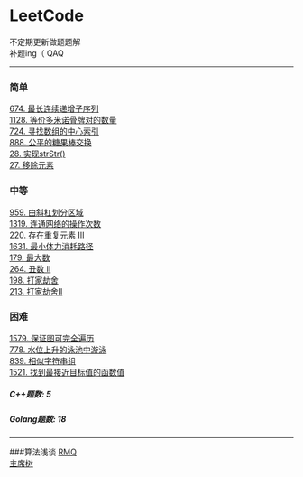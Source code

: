 # LeetCode
不定期更新做题题解  
补题ing（ QAQ

***
### 简单
[674. 最长连续递增子序列](https://github.com/Archangel59/LeetCode/blob/main/674/674.md)  
[1128. 等价多米诺骨牌对的数量](https://github.com/Archangel59/LeetCode/blob/main/1128/1128.md)  
[724. 寻找数组的中心索引](https://github.com/Archangel59/LeetCode/blob/main/724/724.md)  
[888. 公平的糖果棒交换](https://github.com/Archangel59/LeetCode/blob/main/888/888.md)  
[28. 实现strStr()](https://github.com/Archangel59/LeetCode/blob/main/28/28.md)  
[27. 移除元素](https://github.com/Archangel59/LeetCode/blob/main/27/27.md)  

### 中等
[959. 由斜杠划分区域](https://github.com/Archangel59/LeetCode/blob/main/959/959.md)  
[1319. 连通网络的操作次数](https://github.com/Archangel59/LeetCode/blob/main/1319/1319.md)  
[220. 存在重复元素 III](https://github.com/Archangel59/LeetCode/blob/main/220/220.md)  
[1631. 最小体力消耗路径](https://github.com/Archangel59/LeetCode/blob/main/1361/1361.md)  
[179. 最大数](https://github.com/Archangel59/LeetCode/blob/main/179/179.md)  
[264. 丑数 II](https://github.com/Archangel59/LeetCode/blob/main/264/264.md)  
[198. 打家劫舍](https://github.com/Archangel59/LeetCode/blob/main/198/198.md)  
[213. 打家劫舍II](https://github.com/Archangel59/LeetCode/blob/main/213/213.md)  

### 困难
[1579. 保证图可完全遍历](https://github.com/Archangel59/LeetCode/blob/main/1579/1579.md)  
[778. 水位上升的泳池中游泳](https://github.com/Archangel59/LeetCode/blob/main/7778/778.md)  
[839. 相似字符串组](https://github.com/Archangel59/LeetCode/blob/main/839/839.md)  
[1521. 找到最接近目标值的函数值](https://github.com/Archangel59/LeetCode/blob/main/1521/1521.md)  

##### C++题数: 5 
##### Golang题数: 18

***

###算法浅谈
[RMQ](https://github.com/Archangel59/LeetCode/blob/main/algorithm/RMQ/RMQ.md)  
[主席树](https://github.com/Archangel59/LeetCode/blob/main/algorithm/htj-tree/hjt-tree.md)